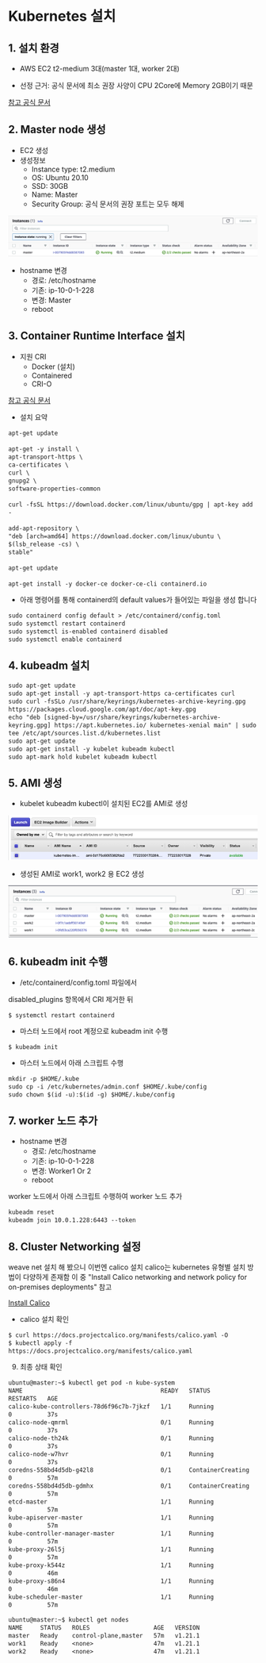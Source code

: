 # Kubernetes 설치

## 1. 설치 환경

- AWS EC2 t2-medium 3대(master 1대, worker 2대)

- 선정 근거: 공식 문서에 최소 권장 사양이 CPU 2Core에 Memory 2GB이기 때문

[참고 공식 문서](https://kubernetes.io/docs/setup/production-environment/tools/kubeadm/install-kubeadm/)

## 2. Master node 생성

- EC2 생성
- 생성정보
    - Instance type: t2.medium
    - OS: Ubuntu 20.10
    - SSD: 30GB
    - Name: Master
    - Security Group: 공식 문서의 권장 포트는 모두 해제

![](./images/1.png)

- hostname 변경
    - 경로: /etc/hostname
    - 기존: ip-10-0-1-228
    - 변경: Master
    - reboot

## 3. Container Runtime Interface 설치

- 지원 CRI
    - Docker (설치)
    - Containered
    - CRI-O

[참고 공식 문서](https://docs.docker.com/engine/install/ubuntu/)

- 설치 요약

```
apt-get update

apt-get -y install \
apt-transport-https \
ca-certificates \
curl \
gnupg2 \
software-properties-common

curl -fsSL https://download.docker.com/linux/ubuntu/gpg | apt-key add -

add-apt-repository \
"deb [arch=amd64] https://download.docker.com/linux/ubuntu \
$(lsb_release -cs) \
stable"

apt-get update

apt-get install -y docker-ce docker-ce-cli containerd.io
```
<!--
```
sudo apt-get remove docker docker-engine docker.io containerd runc
sudo apt-get update
sudo apt-get install apt-transport-https ca-certificates curl gnupg lsb-release
curl -fsSL https://download.docker.com/linux/ubuntu/gpg | sudo gpg --dearmor -o /usr/share/keyrings/docker-archive-keyring.gpg
add-apt-repository "deb [arch=amd64] https://download.docker.com/linux/ubuntu $(lsb_release -cs) stable"
sudo apt-get update
sudo apt-get install docker-ce docker-ce-cli containerd.io
```
-->

- 아래 명령어를 통해 containerd의 default values가 들어있는 파일을 생성 합니다

```
sudo containerd config default > /etc/containerd/config.toml
sudo systemctl restart containerd
sudo systemctl is-enabled containerd disabled 
sudo systemctl enable containerd
```

## 4. kubeadm 설치

```
sudo apt-get update
sudo apt-get install -y apt-transport-https ca-certificates curl
sudo curl -fsSLo /usr/share/keyrings/kubernetes-archive-keyring.gpg https://packages.cloud.google.com/apt/doc/apt-key.gpg
echo "deb [signed-by=/usr/share/keyrings/kubernetes-archive-keyring.gpg] https://apt.kubernetes.io/ kubernetes-xenial main" | sudo tee /etc/apt/sources.list.d/kubernetes.list
sudo apt-get update
sudo apt-get install -y kubelet kubeadm kubectl
sudo apt-mark hold kubelet kubeadm kubectl
```

## 5. AMI 생성

- kubelet kubeadm kubectl이 설치된 EC2를 AMI로 생성

![](./images/2.png)

- 생성된 AMI로 work1, work2 용 EC2 생성

![](./images/3.png)

## 6. kubeadm init 수행

- /etc/containerd/config.toml 파일에서 

disabled_plugins 항목에서 CRI 제거한 뒤

```
$ systemctl restart containerd
```

- 마스터 노드에서 root 계정으로 kubeadm init 수행 

```
$ kubeadm init
```

- 마스터 노드에서 아래 스크립트 수행 

```
mkdir -p $HOME/.kube
sudo cp -i /etc/kubernetes/admin.conf $HOME/.kube/config
sudo chown $(id -u):$(id -g) $HOME/.kube/config
```

## 7. worker 노드 추가

- hostname 변경
    - 경로: /etc/hostname
    - 기존: ip-10-0-1-228
    - 변경: Worker1 Or 2
    - reboot

worker 노드에서 아래 스크립트 수행하여 worker 노드 추가

```
kubeadm reset
kubeadm join 10.0.1.228:6443 --token 
```

## 8. Cluster Networking 설정

weave net 설치 해 봤으니 이번엔 calico 설치
calico는 kubernetes 유형별 설치 방법이 다양하게 존재함
이 중 "Install Calico networking and network policy for on-premises deployments" 참고
 
[Install Calico](https://docs.projectcalico.org/getting-started/kubernetes/self-managed-onprem/onpremises)

- calico 설치 확인 

```
$ curl https://docs.projectcalico.org/manifests/calico.yaml -O
$ kubectl apply -f https://docs.projectcalico.org/manifests/calico.yaml
```

9. 최종 상태 확인 

```
ubuntu@master:~$ kubectl get pod -n kube-system
NAME                                       READY   STATUS              RESTARTS   AGE
calico-kube-controllers-78d6f96c7b-7jkzf   1/1     Running             0          37s
calico-node-qmrml                          0/1     Running             0          37s
calico-node-th24k                          0/1     Running             0          37s
calico-node-w7hvr                          0/1     Running             0          37s
coredns-558bd4d5db-g42l8                   0/1     ContainerCreating   0          57m
coredns-558bd4d5db-gdmhx                   0/1     ContainerCreating   0          57m
etcd-master                                1/1     Running             0          57m
kube-apiserver-master                      1/1     Running             0          57m
kube-controller-manager-master             1/1     Running             0          57m
kube-proxy-26l5j                           1/1     Running             0          57m
kube-proxy-k544z                           1/1     Running             0          46m
kube-proxy-s86n4                           1/1     Running             0          46m
kube-scheduler-master                      1/1     Running             0          57m
```

```
ubuntu@master:~$ kubectl get nodes
NAME     STATUS   ROLES                  AGE   VERSION
master   Ready    control-plane,master   57m   v1.21.1
work1    Ready    <none>                 47m   v1.21.1
work2    Ready    <none>                 47m   v1.21.1
```

<!-- [출처](https://sftth.tistory.com/41)